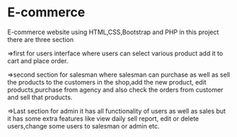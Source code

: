# E-commerce
E-commerce website using HTML,CSS,Bootstrap and PHP
in this project there are three section  

=>first for users interface where users can select various product add it to cart and place order.

=>second section for salesman where salesman can purchase as well as sell the products to the customers in the shop,add the new product,
edit products,purchase from agency and also check the orders from customer and sell that products.

=>Last section for admin it has all functionality of users as well as sales but it has some extra features like view daily sell report,
edit or delete users,change some users to salesman or admin etc.

